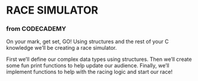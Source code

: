 # RACE SIMULATOR
### from CODECADEMY

On your mark, get set, GO! Using structures and the rest of your C knowledge we’ll be creating a race simulator.

First we’ll define our complex data types using structures. Then we’ll create some fun print functions to help update our audience. Finally, we’ll implement functions to help with the racing logic and start our race!
